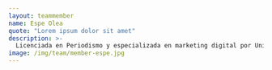 ```yaml
---
layout: teammember
name: Espe Olea
quote: "Lorem ipsum dolor sit amet"
description: >-
  Licenciada en Periodismo y especializada en marketing digital por University of Berkeley (San Francisco). Supertú es un lugar en el que amamos lo que hacemos. Enfoco mis esfuerzos en que mi equipo se nutra de empatía y energía positiva; y considero que soy una privilegiada por poder acompañar cada día a mis clientes en sus proyectos. 
image: /img/team/member-espe.jpg
---
```


